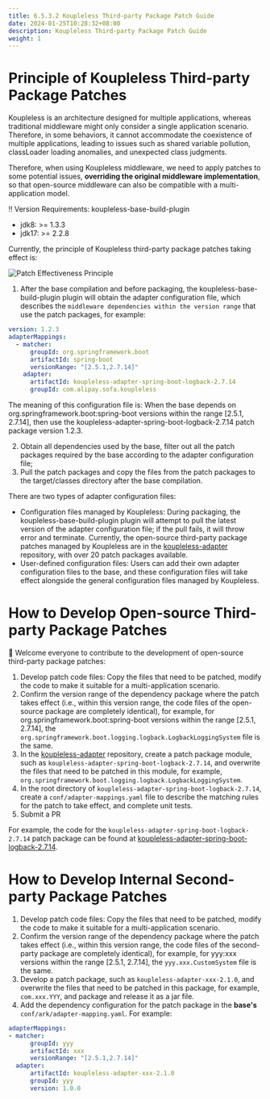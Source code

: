 ```yaml
---
title: 6.5.3.2 Koupleless Third-party Package Patch Guide
date: 2024-01-25T10:28:32+08:00
description: Koupleless Third-party Package Patch Guide
weight: 1
---
```


# Principle of Koupleless Third-party Package Patches
Koupleless is an architecture designed for multiple applications, whereas traditional middleware might only consider a single application scenario. Therefore, in some behaviors, it cannot accommodate the coexistence of multiple applications, leading to issues such as shared variable pollution, classLoader loading anomalies, and unexpected class judgments.

Therefore, when using Koupleless middleware, we need to apply patches to some potential issues, **overriding the original middleware implementation**, so that open-source middleware can also be compatible with a multi-application model.

‼️ Version Requirements: koupleless-base-build-plugin
- jdk8: >= 1.3.3
- jdk17: >= 2.2.8

Currently, the principle of Koupleless third-party package patches taking effect is:

![Patch Effectiveness Principle](/docs/contribution-guidelines/tech-impl/runtime/imgs/patch-pipeline.jpg)

1. After the base compilation and before packaging, the koupleless-base-build-plugin plugin will obtain the adapter configuration file, which describes the `middleware dependencies within the version range` that use the patch packages, for example:

```yaml
version: 1.2.3
adapterMappings:
  - matcher:
      groupId: org.springframework.boot
      artifactId: spring-boot
      versionRange: "[2.5.1,2.7.14]"
    adapter:
      artifactId: koupleless-adapter-spring-boot-logback-2.7.14
      groupId: com.alipay.sofa.koupleless
```

The meaning of this configuration file is: When the base depends on org.springframework.boot:spring-boot versions within the range [2.5.1, 2.7.14], then use the koupleless-adapter-spring-boot-logback-2.7.14 patch package version 1.2.3.

2. Obtain all dependencies used by the base, filter out all the patch packages required by the base according to the adapter configuration file;
3. Pull the patch packages and copy the files from the patch packages to the target/classes directory after the base compilation.

There are two types of adapter configuration files:
- Configuration files managed by Koupleless: During packaging, the koupleless-base-build-plugin plugin will attempt to pull the latest version of the adapter configuration file; if the pull fails, it will throw error and terminate. Currently, the open-source third-party package patches managed by Koupleless are in the [koupleless-adapter](https://github.com/koupleless/adapter) repository, with over 20 patch packages available.
- User-defined configuration files: Users can add their own adapter configuration files to the base, and these configuration files will take effect alongside the general configuration files managed by Koupleless.

# How to Develop Open-source Third-party Package Patches
👏 Welcome everyone to contribute to the development of open-source third-party package patches:
1. Develop patch code files: Copy the files that need to be patched, modify the code to make it suitable for a multi-application scenario.
2. Confirm the version range of the dependency package where the patch takes effect (i.e., within this version range, the code files of the open-source package are completely identical), for example, for org.springframework.boot:spring-boot versions within the range [2.5.1, 2.7.14], the `org.springframework.boot.logging.logback.LogbackLoggingSystem` file is the same.
3. In the [koupleless-adapter](https://github.com/koupleless/adapter) repository, create a patch package module, such as `koupleless-adapter-spring-boot-logback-2.7.14`, and overwrite the files that need to be patched in this module, for example, `org.springframework.boot.logging.logback.LogbackLoggingSystem`.
4. In the root directory of `koupleless-adapter-spring-boot-logback-2.7.14`, create a `conf/adapter-mappings.yaml` file to describe the matching rules for the patch to take effect, and complete unit tests.
5. Submit a PR

For example, the code for the `koupleless-adapter-spring-boot-logback-2.7.14` patch package can be found at [koupleless-adapter-spring-boot-logback-2.7.14](https://github.com/koupleless/adapter/tree/main/koupleless-adapter-spring-boot-logback-2.7.14).

# How to Develop Internal Second-party Package Patches
1. Develop patch code files: Copy the files that need to be patched, modify the code to make it suitable for a multi-application scenario.
2. Confirm the version range of the dependency package where the patch takes effect (i.e., within this version range, the code files of the second-party package are completely identical), for example, for yyy:xxx versions within the range [2.5.1, 2.7.14], the `yyy.xxx.CustomSystem` file is the same.
3. Develop a patch package, such as `koupleless-adapter-xxx-2.1.0`, and overwrite the files that need to be patched in this package, for example, `com.xxx.YYY`, and package and release it as a jar file.
4. Add the dependency configuration for the patch package in the **base's** `conf/ark/adapter-mapping.yaml`. For example:
```yaml
adapterMappings:
- matcher:
      groupId: yyy
      artifactId: xxx
      versionRange: "[2.5.1,2.7.14]"
  adapter:
      artifactId: koupleless-adapter-xxx-2.1.0
      groupId: yyy
      version: 1.0.0
```